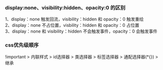 ### display:none、visibility:hidden、opacity:0 的区别

1、display：none 触发回流，visibility：hidden 和 opacity：0 触发重绘  
2、display：none 不占位置，visbility：hidden 和 opacity：0 占位置  
3、display：none 和 visibility：hidden 不会触发事件，opacity：0 会触发事件

### css优先级顺序

!important > 内联样式 > id选择器 > 类选择器 > 标签选择器 > 通配选择器(*{}) > 继承